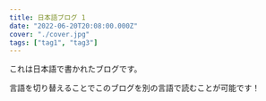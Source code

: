 ```yaml
---
title: 日本語ブログ 1
date: "2022-06-20T20:08:00.000Z"
cover: "./cover.jpg"
tags: ["tag1", "tag3"]
---
```


これは日本語で書かれたブログです。

言語を切り替えることでこのブログを別の言語で読むことが可能です！

